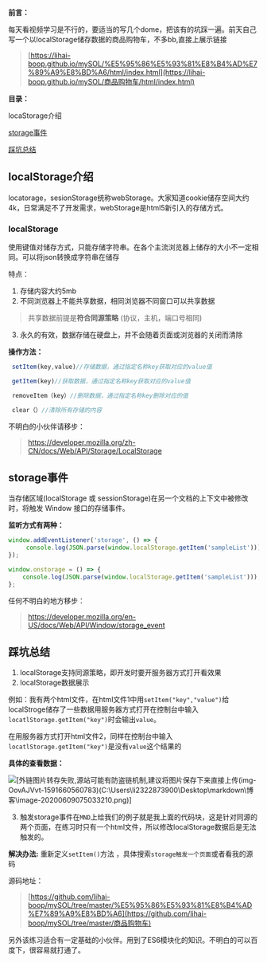 ﻿**前言：**

每天看视频学习是不行的，要适当的写几个dome，把该有的坑踩一遍。前天自己写一个以localStorage储存数据的商品购物车，不多bb,直接上展示链接  

> [https://lihai-boop.github.io/mySOL/%E5%95%86%E5%93%81%E8%B4%AD%E7%89%A9%E8%BD%A6/html/index.html](https://lihai-boop.github.io/mySOL/商品购物车/html/index.html)



**目录：**

<a hred ="#">locaStorage介绍</a>

<a href = "#">storage事件</a>

<a href ="#">踩坑总结</a>



##  localStorage介绍 

locatorage，sesionStorage统称webStorage。大家知道cookie储存空间大约4k，日常满足不了开发需求，webStorage是html5新引入的存储方式。

### localStorage

使用键值对储存方式，只能存储字符串。在各个主流浏览器上储存的大小不一定相同。可以将json转换成字符串在储存

特点：

1. 存储内容大约5mb
2. 不同浏览器上不能共享数据，相同浏览器不同窗口可以共享数据

> 共享数据前提是**符合同源策略** (协议，主机，端口号相同)

3. 永久的有效，数据存储在硬盘上，并不会随着页面或浏览器的关闭而清除

**操作方法：**

```js
 setItem(key,value)//存储数据，通过指定名称key获取对应的value值 

 getItem(key)//获取数据，通过指定名称key获取对应的value值

 removeItem（key）//删除数据，通过指定名称key删除对应的值

 clear（）//清除所有存储的内容

```

不明白的小伙伴请移步：

> https://developer.mozilla.org/zh-CN/docs/Web/API/Storage/LocalStorage



## storage事件

当存储区域(localStorage 或 sessionStorage)在另一个文档的上下文中被修改时，将触发 Window 接口的存储事件。

**监听方式有两种：**

```js
window.addEventListener('storage', () => {
     console.log(JSON.parse(window.localStorage.getItem('sampleList')));    
});
```

```js
window.onstorage = () => {
    console.log(JSON.parse(window.localStorage.getItem('sampleList')));    
};
```

任何不明白的地方移步：

>  https://developer.mozilla.org/en-US/docs/Web/API/Window/storage_event



## 踩坑总结

1. localStorage支持同源策略，即开发时要开服务器方式打开看效果
2. localStorage数据展示

例如：我有两个html文件，在html文件1中用`setItem("key","value")`给localStroge储存了一些数据用服务器方式打开在控制台中输入`locatlStorage.getItem("key")`时会输出`value`。

在用服务器方式打开html文件2，同样在控制台中输入`locatlStorage.getItem("key")`是没有`value`这个结果的

**具体的查看数据：**

![\[外链图片转存失败,源站可能有防盗链机制,建议将图片保存下来直接上传(img-OovAJVvt-1591660560783)(C:\Users\li2322873900\Desktop\markdown\博客\image-20200609075033210.png)\]](https://img-blog.csdnimg.cn/20200609075620945.png?x-oss-process=image/watermark,type_ZmFuZ3poZW5naGVpdGk,shadow_10,text_aHR0cHM6Ly9ibG9nLmNzZG4ubmV0L3FxXzQ1NDcyODEz,size_16,color_FFFFFF,t_70)

3. 触发storage事件在`MND`上给我们的例子就是我上面的代码块，这是针对同源的两个页面，在练习时只有一个html文件，所以修改localStorage数据后是无法触发的。

**解决办法:**
重新定义`setItem()`方法 ，具体搜索`storage触发一个页面`或者看我的源码

源码地址：

> [https://github.com/lihai-boop/mySOL/tree/master/%E5%95%86%E5%93%81%E8%B4%AD%E7%89%A9%E8%BD%A6](https://github.com/lihai-boop/mySOL/tree/master/商品购物车)

另外该练习适合有一定基础的小伙伴。用到了ES6模块化的知识。不明白的可以百度下，很容易就打通了。
